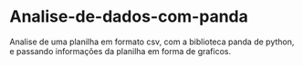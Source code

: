 # Analise-de-dados-com-panda

Analise de uma planilha em formato csv, com a biblioteca panda de python, e passando informações da planilha em forma de graficos.
